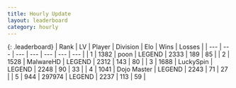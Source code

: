 ```yaml
---
title: Hourly Update
layout: leaderboard
category: hourly
---
```


{: .leaderboard}
| Rank | LV | Player | Division | Elo | Wins | Losses |
| --- | --- | --- | --- | --- | --- | --- |
| <span data-change="0">1</span> | 1382 | <span title="ID: 540690">poon</span> | LEGEND | <span data-change="14">2333</span> | <span data-change="3">189</span> | <span data-change="0">85</span> |
| <span data-change="0">2</span> | 1528 | <span title="ID: 261794">MalwareHD</span> | LEGEND | <span data-change="0">2312</span> | <span data-change="0">143</span> | <span data-change="0">80</span> |
| <span data-change="0">3</span> | 1688 | <span title="ID: 498412">LuckySpin</span> | LEGEND | <span data-change="0">2248</span> | <span data-change="0">90</span> | <span data-change="0">33</span> |
| <span data-change="0">4</span> | 1041 | <span title="ID: 431504">Dojo Master</span> | LEGEND | <span data-change="0">2243</span> | <span data-change="0">71</span> | <span data-change="0">27</span> |
| <span data-change="0">5</span> | 944 | <span title="ID: 544038">297974</span> | LEGEND | <span data-change="0">2237</span> | <span data-change="0">113</span> | <span data-change="0">59</span> |